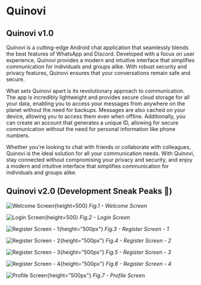 # Quinovi

## Quinovi v1.0
Quinovi is a cutting-edge Android chat application that seamlessly blends the best features of WhatsApp and Discord. Developed with a focus on user experience, Quinovi provides a modern and intuitive interface that simplifies communication for individuals and groups alike. With robust security and privacy features, Quinovi ensures that your conversations remain safe and secure.

What sets Quinovi apart is its revolutionary approach to communication. The app is incredibly lightweight and provides secure cloud storage for all your data, enabling you to access your messages from anywhere on the planet without the need for backups. Messages are also cached on your device, allowing you to access them even when offline. Additionally, you can create an account that generates a unique ID, allowing for secure communication without the need for personal information like phone numbers.

Whether you're looking to chat with friends or collaborate with colleagues, Quinovi is the ideal solution for all your communication needs. With Quinovi, stay connected without compromising your privacy and security, and enjoy a modern and intuitive interface that simplifies communication for individuals and groups alike.


## Quinovi v2.0 (Development Sneak Peaks 👀)

![Welcome Screen](https://user-images.githubusercontent.com/62828604/218323905-518f6f7b-a5db-45fd-8b11-a3e68dc528e9.jpg "Welcome Screen"){height=500}
<em>Fig.1 - Welcome Screen</em>

![Login Screen](https://user-images.githubusercontent.com/62828604/218323909-dd67d40a-63aa-4b13-8129-de80b938e01c.jpg "Login Screen"){height=500}
<em>Fig.2 - Login Screen</em>

![Register Screen - 1](https://user-images.githubusercontent.com/62828604/218323913-e2d3dbb4-7854-447f-8ed4-a21a132512d5.jpg "Register Screen - 1"){height="500px"}
<em>Fig.3 - Register Screen - 1</em>

![Register Screen - 2](https://user-images.githubusercontent.com/62828604/218323914-9593f0a2-c614-4372-b451-d6cb62f6bcfa.jpg "Register Screen - 2"){height="500px"}
<em>Fig.4 - Register Screen - 2</em>

![Register Screen - 3](https://user-images.githubusercontent.com/62828604/218323918-763e3578-91bf-4131-9f3e-58273506f67a.jpg "Register Screen - 3"){height="500px"}
<em>Fig.5 - Register Screen - 3</em>

![Register Screen - 4](https://user-images.githubusercontent.com/62828604/218323921-efb89df7-2ab5-4fb9-91a9-e9f39bdaa042.jpg "Register Screen - 4"){height="500px"}
<em>Fig.6 - Register Screen - 4</em>

![Profile Screen](https://user-images.githubusercontent.com/62828604/218323925-def134d4-ef7b-4146-ba3a-79be7b47e672.jpg "Profile Screen"){height="500px"}
<em>Fig.7 - Profile Screen</em>
